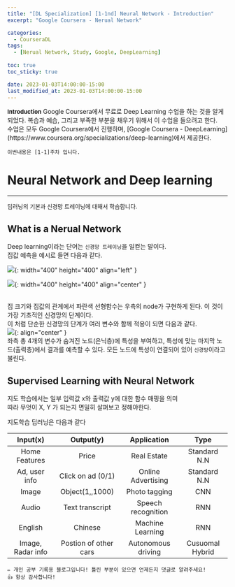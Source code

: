 ```yaml
---
title: "[DL Specialization] [1-1nd] Neural Network - Introduction"
excerpt: "Google Coursera - Nerual Network"

categories:
  - CourseraDL
tags:
  - [Nerual Network, Study, Google, DeepLearning]
   
toc: true
toc_sticky: true

date: 2023-01-03T14:00:00-15:00
last_modified_at: 2023-01-03T14:00:00-15:00
---
```

<div class='notice' markdown='1'>
<b><font size='2'>Introduction</font></b>  
Google Coursera에서 무료로 Deep Learning 수업을 하는 것을 알게되었다.
복습과 예습, 그리고 부족한 부분을 채우기 위해서 이 수업을 들으려고 한다.<br>
수업은 모두 Google Coursera에서 진행하며, [Google Coursera - DeepLearning](https://www.coursera.org/specializations/deep-learning)에서 제공한다.

`이번내용은 [1-1]주차 입니다.`

</div>

# **Neural Network and Deep learning**

---

<font size='2'>딥러닝의 기본과 신경망 트레이닝에 대해서 학습합니다.</font>

## **What is a Nerual Network**

Deep learning이라는 단어는 `신경망 트레이닝`을 일컫는 말이다.  
집값 예측을 예시로 들면 다음과 같다.

![](https://user-images.githubusercontent.com/60537388/210482955-1f4bcefb-1847-492c-a010-99cb3173a858.png){: width="400" height="400" align="left" }

![](https://user-images.githubusercontent.com/60537388/210483046-5cfb8c86-72ca-4757-a221-754f300d04ce.png){: width="400" height="400" align="center" }  
<br/>

집 크기와 집값의 관계에서 파란색 선형함수는 우측의 node가 구현하게 된다. 이 것이 가장 기초적인 신경망의 단계이다.  
이 처럼 단순한 신경망의 단계가 여러 변수와 함께 적용이 되면 다음과 같다.  
![](https://user-images.githubusercontent.com/60537388/210484141-416e5075-d0dc-4906-ab70-23e206459e63.png){: align="center" }
<br/>
좌측 총 4개의 변수가 숨겨진 노드(은닉층)에 특성을 부여하고, 특성에 맞는 마지막 노드(출력층)에서 결과를 예측할 수 있다. 모든 노드에 특성이 연결되어 있어 `신경망`이라고 불린다.

## **Supervised Learning with Neural Network**

지도 학습에서는 일부 입력값 x와 출력값 y에 대한 함수 매핑을 의미  
따라 무엇이 X, Y 가 되는지 면밀히 살펴보고 정해야한다.

지도학습 딥러닝은 다음과 같다

|     Input(x)      |       Output(y)       |    Application     |      Type       |
| :---------------: | :-------------------: | :----------------: | :-------------: |
|   Home Features   |         Price         |    Real Estate     |  Standard N.N   |
|   Ad, user info   |   Click on ad (0/1)   | Online Advertising |  Standard N.N   |
|       Image       |    Object(1,,1000)    |   Photo tagging    |       CNN       |
|       Audio       |    Text transcript    | Speech recognition |       RNN       |
|      English      |        Chinese        |  Machine Learning  |       RNN       |
| Image, Radar info | Postion of other cars | Autonomous driving | Cusuomal Hybrid |

```
✏️ 개인 공부 기록용 블로그입니다! 틀린 부분이 있으면 언제든지 댓글로 알려주세요!
👍 항상 감사합니다!
```

